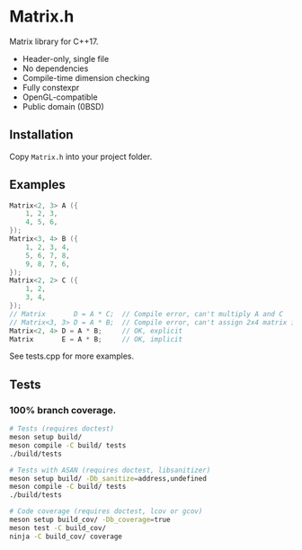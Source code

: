 # Matrix.h
Matrix library for C++17.

- Header-only, single file
- No dependencies
- Compile-time dimension checking
- Fully constexpr
- OpenGL-compatible
- Public domain (0BSD)

## Installation
Copy `Matrix.h` into your project folder.

## Examples

```cpp
Matrix<2, 3> A ({
    1, 2, 3,
    4, 5, 6,
});
Matrix<3, 4> B ({
    1, 2, 3, 4,
    5, 6, 7, 8,
    9, 8, 7, 6,
});
Matrix<2, 2> C ({
    1, 2,
    3, 4,
});
// Matrix       D = A * C;  // Compile error, can't multiply A and C
// Matrix<3, 3> D = A * B;  // Compile error, can't assign 2x4 matrix into a 3x3 matrix
Matrix<2, 4> D = A * B;     // OK, explicit
Matrix       E = A * B;     // OK, implicit
```
See tests.cpp for more examples.

## Tests
### 100% branch coverage.
```bash
# Tests (requires doctest)
meson setup build/
meson compile -C build/ tests
./build/tests

# Tests with ASAN (requires doctest, libsanitizer)
meson setup build/ -Db_sanitize=address,undefined
meson compile -C build/ tests
./build/tests

# Code coverage (requires doctest, lcov or gcov)
meson setup build_cov/ -Db_coverage=true
meson test -C build_cov/
ninja -C build_cov/ coverage
```
